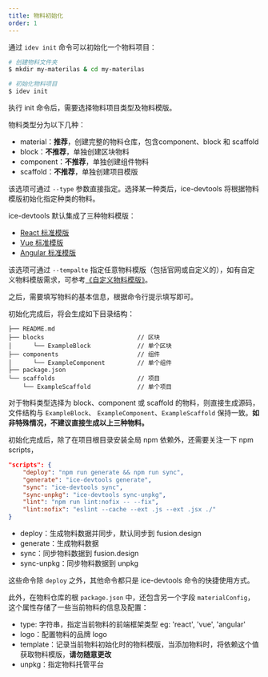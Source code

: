 ```yaml
---
title: 物料初始化
order: 1
---
```


通过 `idev init` 命令可以初始化一个物料项目：

```bash
# 创建物料文件夹
$ mkdir my-materilas & cd my-materilas

# 初始化物料项目
$ idev init
```

执行 init 命令后，需要选择物料项目类型及物料模版。

物料类型分为以下几种：

- material：**推荐**，创建完整的物料仓库，包含component、block 和 scaffold
- block：**不推荐**，单独创建区块物料
- component：**不推荐**，单独创建组件物料
- scaffold：**不推荐**，单独创建项目模版

该选项可通过 `--type` 参数直接指定。选择某一种类后，ice-devtools 将根据物料模版初始化指定种类的物料。

ice-devtools 默认集成了三种物料模版：

- [React 标准模版](https://github.com/alibaba/ice/tree/master/templates/ice-react-material-template)
- [Vue 标准模版](https://github.com/alibaba/ice/tree/master/templates/ice-vue-material-template)
- [Angular 标准模版](https://github.com/alibaba/ice/tree/master/templates/ice-angular-material-template)

该选项可通过 `--tempalte` 指定任意物料模版（包括官网或自定义的），如有自定义物料模版需求，可参考[《自定义物料模版》](/docs/material/template/custom.md)。

之后，需要填写物料的基本信息，根据命令行提示填写即可。

初始化完成后，将会生成如下目录结构：

```
├── README.md
├── blocks                          // 区块
│      └── ExampleBlock             // 单个区块
├── components                      // 组件
│      └── ExampleComponent         // 单个组件
├── package.json
└── scaffolds                       // 项目
    └── ExampleScaffold             // 单个项目
```

对于物料类型选择为 block、component 或 scaffold 的物料，则直接生成源码，文件结构与 `ExampleBlock`、 `ExampleComponent`、`ExampleScaffold` 保持一致。**如非特殊情况，不建议直接生成以上三种物料。**

初始化完成后，除了在项目根目录安装全局 npm 依赖外，还需要关注一下 npm scripts，

```json
"scripts": {
    "deploy": "npm run generate && npm run sync",
    "generate": "ice-devtools generate",
    "sync": "ice-devtools sync",
    "sync-unpkg": "ice-devtools sync-unpkg",
    "lint": "npm run lint:nofix -- --fix",
    "lint:nofix": "eslint --cache --ext .js --ext .jsx ./"
}
```

- deploy：生成物料数据并同步，默认同步到 fusion.design
- generate：生成物料数据
- sync：同步物料数据到 fusion.design
- sync-unpkg：同步物料数据到 unpkg

这些命令除 `deploy` 之外，其他命令都只是 ice-devtools 命令的快捷使用方式。

此外，在物料仓库的根 `package.json` 中，还包含另一个字段 `materialConfig`，这个属性存储了一些当前物料的信息及配置：

- type: 字符串，指定当前物料的前端框架类型 eg: 'react', 'vue', 'angular'
- logo：配置物料的品牌 logo
- template：记录当前物料初始化时的物料模版，当添加物料时，将依赖这个值获取物料模版，**请勿随意更改**
- unpkg：指定物料托管平台
